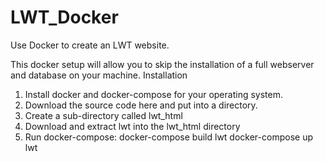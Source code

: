 # LWT_Docker
Use Docker to create an LWT website. 

This docker setup will allow you to skip the installation of a full webserver and database on your machine. Installation

1) Install docker and docker-compose for your operating system.
2) Download the source code here and put into a directory.
3) Create a sub-directory called lwt_html
4) Download and extract lwt into the lwt_html directory
5) Run docker-compose:
  docker-compose build lwt
  docker-compose up lwt


